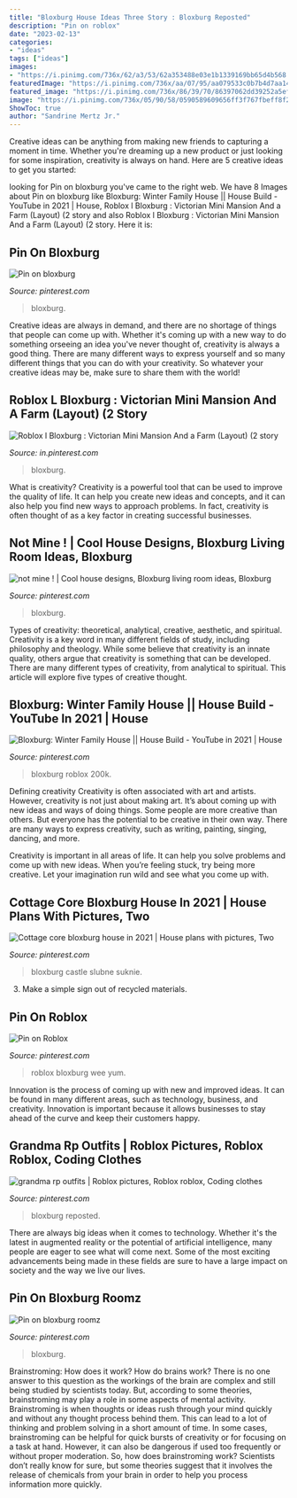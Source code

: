 ```yaml
---
title: "Bloxburg House Ideas Three Story : Bloxburg Reposted"
description: "Pin on roblox"
date: "2023-02-13"
categories:
- "ideas"
tags: ["ideas"]
images:
- "https://i.pinimg.com/736x/62/a3/53/62a353488e03e1b1339169bb65d4b568.jpg"
featuredImage: "https://i.pinimg.com/736x/aa/07/95/aa079533c0b7b4d7aa14cf80404fbae4.jpg"
featured_image: "https://i.pinimg.com/736x/86/39/70/86397062dd39252a5efb2560e83914fd.jpg"
image: "https://i.pinimg.com/736x/05/90/58/0590589609656ff3f767fbeff8f2cfd0.jpg"
ShowToc: true
author: "Sandrine Mertz Jr."
---
```



Creative ideas can be anything from making new friends to capturing a moment in time. Whether you're dreaming up a new product or just looking for some inspiration, creativity is always on hand. Here are 5 creative ideas to get you started: 

	

		
looking for Pin on bloxburg you've came to the right web. We have 8 Images about Pin on bloxburg like Bloxburg: Winter Family House || House Build - YouTube in 2021 | House, Roblox l Bloxburg : Victorian Mini Mansion And a Farm (Layout) (2 story and also Roblox l Bloxburg : Victorian Mini Mansion And a Farm (Layout) (2 story. Here it is:
		
    
## Pin On Bloxburg

<img loading=lazy src="https://i.pinimg.com/736x/aa/07/95/aa079533c0b7b4d7aa14cf80404fbae4.jpg" onerror="this.onerror=null;this.src='https://tse1.mm.bing.net/th?id=OIP.Uc0VsBN4NHRPFsEsmZmyMAHaKk&amp;pid=15.1';" alt="Pin on bloxburg">

_Source: pinterest.com_

>bloxburg. 

	

Creative ideas are always in demand, and there are no shortage of things that people can come up with. Whether it's coming up with a new way to do something orseeing an idea you've never thought of, creativity is always a good thing. There are many different ways to express yourself and so many different things that you can do with your creativity. So whatever your creative ideas may be, make sure to share them with the world!

    
## Roblox L Bloxburg : Victorian Mini Mansion And A Farm (Layout) (2 Story

<img loading=lazy src="https://i.pinimg.com/736x/86/39/70/86397062dd39252a5efb2560e83914fd.jpg" onerror="this.onerror=null;this.src='https://tse3.mm.bing.net/th?id=OIP.YXoeYXsjyKedIxrEVD284QHaD3&amp;pid=15.1';" alt="Roblox l Bloxburg : Victorian Mini Mansion And a Farm (Layout) (2 story">

_Source: in.pinterest.com_

>bloxburg. 

	

What is creativity?
Creativity is a powerful tool that can be used to improve the quality of life. It can help you create new ideas and concepts, and it can also help you find new ways to approach problems. In fact, creativity is often thought of as a key factor in creating successful businesses.

    
## Not Mine ! | Cool House Designs, Bloxburg Living Room Ideas, Bloxburg

<img loading=lazy src="https://i.pinimg.com/736x/05/90/58/0590589609656ff3f767fbeff8f2cfd0.jpg" onerror="this.onerror=null;this.src='https://tse2.mm.bing.net/th?id=OIP.OpM-YpEVTmU7BtOP_XSlpAHaEG&amp;pid=15.1';" alt="not mine ! | Cool house designs, Bloxburg living room ideas, Bloxburg">

_Source: pinterest.com_

>bloxburg. 

	

Types of creativity: theoretical, analytical, creative, aesthetic, and spiritual.
Creativity is a key word in many different fields of study, including philosophy and theology. While some believe that creativity is an innate quality, others argue that creativity is something that can be developed. There are many different types of creativity, from analytical to spiritual. This article will explore five types of creative thought.

    
## Bloxburg: Winter Family House || House Build - YouTube In 2021 | House

<img loading=lazy src="https://i.pinimg.com/736x/62/a3/53/62a353488e03e1b1339169bb65d4b568.jpg" onerror="this.onerror=null;this.src='https://tse4.mm.bing.net/th?id=OIP.-BFO4Wb47kgYHDyRrTDSKwHaFj&amp;pid=15.1';" alt="Bloxburg: Winter Family House || House Build - YouTube in 2021 | House">

_Source: pinterest.com_

>bloxburg roblox 200k. 

	

Defining creativity
Creativity is often associated with art and artists. However, creativity is not just about making art. It’s about coming up with new ideas and ways of doing things.
Some people are more creative than others. But everyone has the potential to be creative in their own way. There are many ways to express creativity, such as writing, painting, singing, dancing, and more.

Creativity is important in all areas of life. It can help you solve problems and come up with new ideas. When you’re feeling stuck, try being more creative. Let your imagination run wild and see what you come up with.

    
## Cottage Core Bloxburg House In 2021 | House Plans With Pictures, Two

<img loading=lazy src="https://i.pinimg.com/736x/89/00/b1/8900b1386fe22f35cfd4ce4e5bc656d8.jpg" onerror="this.onerror=null;this.src='https://tse3.mm.bing.net/th?id=OIP.i6TpZvuqUuZolxhNFQnn9gHaFx&amp;pid=15.1';" alt="Cottage core bloxburg house in 2021 | House plans with pictures, Two">

_Source: pinterest.com_

>bloxburg castle slubne suknie. 

	

3. Make a simple sign out of recycled materials.

    
## Pin On Roblox

<img loading=lazy src="https://i.pinimg.com/736x/32/b0/b6/32b0b65f55fbf52c792adf13e1104bad.jpg" onerror="this.onerror=null;this.src='https://tse2.mm.bing.net/th?id=OIP.FV4gq1RNncNOtfab4-UY2gHaIk&amp;pid=15.1';" alt="Pin on Roblox">

_Source: pinterest.com_

>roblox bloxburg wee yum. 

	

Innovation is the process of coming up with new and improved ideas. It can be found in many different areas, such as technology, business, and creativity. Innovation is important because it allows businesses to stay ahead of the curve and keep their customers happy.

    
## Grandma Rp Outfits | Roblox Pictures, Roblox Roblox, Coding Clothes

<img loading=lazy src="https://i.pinimg.com/736x/30/15/bc/3015bc32f73b32fda8ffb28ad67aafa1.jpg" onerror="this.onerror=null;this.src='https://tse1.mm.bing.net/th?id=OIP.Fmz846xbqq1RcZp2gi42pAHaHU&amp;pid=15.1';" alt="grandma rp outfits | Roblox pictures, Roblox roblox, Coding clothes">

_Source: pinterest.com_

>bloxburg reposted. 

	

There are always big ideas when it comes to technology. Whether it's the latest in augmented reality or the potential of artificial intelligence, many people are eager to see what will come next. Some of the most exciting advancements being made in these fields are sure to have a large impact on society and the way we live our lives.

    
## Pin On Bloxburg Roomz

<img loading=lazy src="https://i.pinimg.com/736x/de/b0/a9/deb0a951c15da468eb15bb1d1fcc4b49.jpg" onerror="this.onerror=null;this.src='https://tse1.mm.bing.net/th?id=OIP.iDO0MfiQJ3Y8v9F4RzqWbwHaEK&amp;pid=15.1';" alt="Pin on bloxburg roomz">

_Source: pinterest.com_

>bloxburg. 

	

Brainstroming: How does it work?
How do brains work? There is no one answer to this question as the workings of the brain are complex and still being studied by scientists today. But, according to some theories, brainstroming may play a role in some aspects of mental activity. Brainstroming is when thoughts or ideas rush through your mind quickly and without any thought process behind them. This can lead to a lot of thinking and problem solving in a short amount of time. In some cases, brainstroming can be helpful for quick bursts of creativity or for focusing on a task at hand. However, it can also be dangerous if used too frequently or without proper moderation. So, how does brainstroming work? Scientists don’t really know for sure, but some theories suggest that it involves the release of chemicals from your brain in order to help you process information more quickly.


